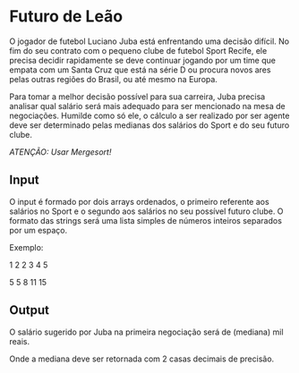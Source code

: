 # Futuro de Leão

O jogador de futebol Luciano Juba está enfrentando uma decisão difícil. No fim do seu contrato com o pequeno clube de futebol Sport Recife, ele precisa decidir rapidamente se deve continuar jogando por um time que empata com um Santa Cruz que está na série D ou procura novos ares pelas outras regiões do Brasil, ou até mesmo na Europa.

Para tomar a melhor decisão possível para sua carreira, Juba precisa analisar qual salário será mais adequado para ser mencionado na mesa de negociações. Humilde como só ele, o cálculo a ser realizado por ser agente deve ser determinado pelas medianas dos salários do Sport e do seu futuro clube.

*ATENÇÃO: Usar Mergesort!*

## Input

O input é formado por dois arrays ordenados, o primeiro referente aos salários no Sport e o segundo aos salários no seu possível futuro clube. O formato das strings será uma lista simples de números inteiros separados por um espaço.

Exemplo:

1 2 2 3 4 5

5 5 8 11 15

## Output

O salário sugerido por Juba na primeira negociação será de (mediana) mil reais.

Onde a mediana deve ser retornada com 2 casas decimais de precisão.
